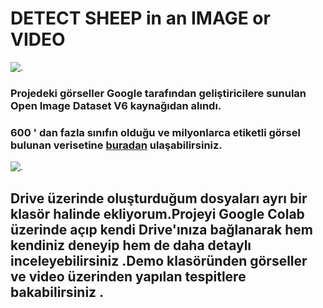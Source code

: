 # DETECT SHEEP in an IMAGE or VIDEO

![.](https://www.analyticssteps.com/backend/media/thumbnail/7303766/2600171_1592838425_Untitled-1.jpg)
### Projedeki görseller Google tarafından geliştiricilere sunulan Open Image Dataset V6 kaynağıdan alındı.
### 600 ' dan fazla sınıfın olduğu ve milyonlarca etiketli görsel bulunan verisetine [buradan](https://storage.googleapis.com/openimages/web/index.html) ulaşabilirsiniz.
![.](https://miro.medium.com/max/2778/1*NMsiwi7SanSiuieQBgqEGw.png)

## Drive üzerinde oluşturduğum dosyaları ayrı bir klasör halinde ekliyorum.Projeyi Google Colab üzerinde açıp kendi Drive'ınıza bağlanarak hem kendiniz deneyip hem de daha detaylı inceleyebilirsiniz .Demo klasöründen görseller ve video üzerinden yapılan tespitlere bakabilirsiniz .


